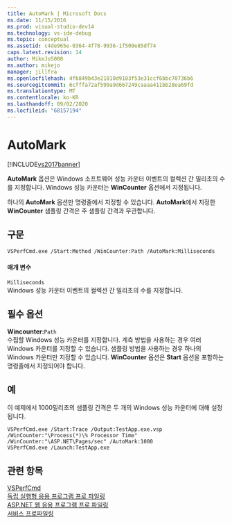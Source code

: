 ```yaml
---
title: AutoMark | Microsoft Docs
ms.date: 11/15/2016
ms.prod: visual-studio-dev14
ms.technology: vs-ide-debug
ms.topic: conceptual
ms.assetid: c4de965e-0364-4f78-9936-1f509e85df74
caps.latest.revision: 14
author: MikeJo5000
ms.author: mikejo
manager: jillfra
ms.openlocfilehash: 4fb849b43e21010d9183f53e31ccf6bbc70736b6
ms.sourcegitcommit: 6cfffa72af599a9d667249caaaa411bb28ea69fd
ms.translationtype: MT
ms.contentlocale: ko-KR
ms.lasthandoff: 09/02/2020
ms.locfileid: "68157194"
---
```

# <a name="automark"></a>AutoMark
[!INCLUDE[vs2017banner](../includes/vs2017banner.md)]

**AutoMark** 옵션은 Windows 소프트웨어 성능 카운터 이벤트의 컬렉션 간 밀리초의 수를 지정합니다. Windows 성능 카운터는 **WinCounter** 옵션에서 지정됩니다.  
  
 하나의 **AutoMark** 옵션만 명령줄에서 지정할 수 있습니다. **AutoMark**에서 지정한 **WinCounter** 샘플링 간격은 주 샘플링 간격과 무관합니다.  
  
## <a name="syntax"></a>구문  
  
```  
VSPerfCmd.exe /Start:Method /WinCounter:Path /AutoMark:Milliseconds  
```  
  
#### <a name="parameters"></a>매개 변수  
 `Milliseconds`  
 Windows 성능 카운터 이벤트의 컬렉션 간 밀리초의 수를 지정합니다.  
  
## <a name="required-options"></a>필수 옵션  
 **Wincounter:**`Path`  
 수집할 Windows 성능 카운터를 지정합니다. 계측 방법을 사용하는 경우 여러 Windows 카운터를 지정할 수 있습니다. 샘플링 방법을 사용하는 경우 하나의 Windows 카운터만 지정할 수 있습니다. **WinCounter** 옵션은 **Start** 옵션을 포함하는 명령줄에서 지정되어야 합니다.  
  
## <a name="example"></a>예  
 이 예제에서 1000밀리초의 샘플링 간격은 두 개의 Windows 성능 카운터에 대해 설정됩니다.  
  
```  
VSPerfCmd.exe /Start:Trace /Output:TestApp.exe.vsp /WinCounter:"\Process(*)\% Processor Time" /WinCounter:"\ASP.NET\Pages/sec" /AutoMark:1000  
VSPerfCmd.exe /Launch:TestApp.exe  
```  
  
## <a name="see-also"></a>관련 항목  
 [VSPerfCmd](../profiling/vsperfcmd.md)   
 [독립 실행형 응용 프로그램 프로 파일링](../profiling/command-line-profiling-of-stand-alone-applications.md)   
 [ASP.NET 웹 응용 프로그램 프로 파일링](../profiling/command-line-profiling-of-aspnet-web-applications.md)   
 [서비스 프로파일링](../profiling/command-line-profiling-of-services.md)
